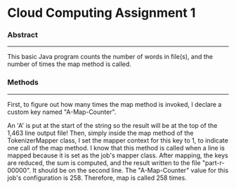 # Cloud Computing Assignment 1

### Abstract
---
This basic Java program counts the number of words in file(s), and the number of times the map method is called.

### Methods
---
First, to figure out how many times the map method is invoked, I declare a custom key named "A-Map-Counter".

An 'A' is put at the start of the string so the result will be at the top of the 1,463 line output file! Then, simply inside the map 
method of the TokenizerMapper class, I set the mapper context for this key to 1, to indicate one call of the map method. I know that this 
method is called when a line is mapped because it is set as the job's mapper class. After mapping, the keys are reduced, the sum is 
computed, and the result written to the file "part-r-00000". It should be on the second line. The "A-Map-Counter" value for this job's 
configuration is 258. Therefore, map is called 258 times.
